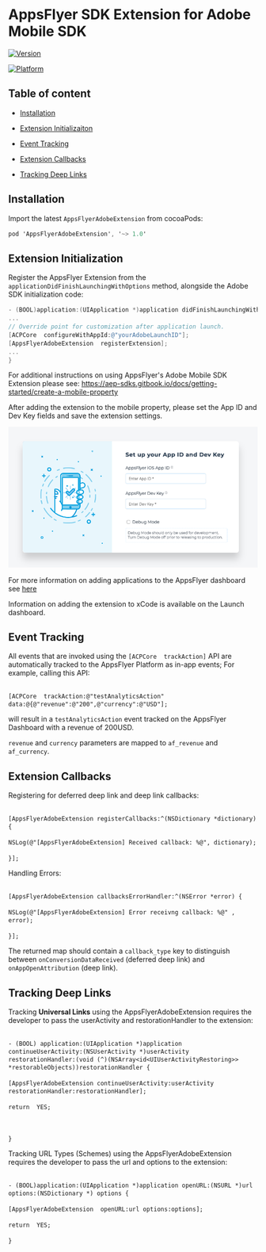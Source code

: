 # AppsFlyer SDK Extension for Adobe Mobile SDK

[![Version](https://img.shields.io/cocoapods/v/AppsFlyerAdobeExtension.svg?style=flat)](https://cocoapods.org/pods/AppsFlyerAdobeExtension)

[![Platform](https://img.shields.io/cocoapods/p/AppsFlyerAdobeExtension.svg?style=flat)](https://cocoapods.org/pods/AppsFlyerAdobeExtension)

## Table of content

- [Installation](#installation)
- [Extension Initializaiton](#initialization)

- [Event Tracking](#eventTracking)

- [Extension Callbacks](#callbacks)

- [Tracking Deep Links](#deeplinks)

## <a id="installation">  Installation

Import the latest `AppsFlyerAdobeExtension` from cocoaPods:
```objectivec
pod 'AppsFlyerAdobeExtension', '~> 1.0'
```
## <a id="initialization"> Extension Initialization
Register the AppsFlyer Extension from the `applicationDidFinishLaunchingWithOptions` method, alongside the Adobe SDK initialization code:
```objectivec
- (BOOL)application:(UIApplication *)application didFinishLaunchingWithOptions :(NSDictionary *)launchOptions {
...
// Override point for customization after application launch.
[ACPCore  configureWithAppId:@"yourAdobeLaunchID"];
[AppsFlyerAdobeExtension  registerExtension];
...
}
```


For additional instructions on using AppsFlyer's Adobe Mobile SDK Extension please see: https://aep-sdks.gitbook.io/docs/getting-started/create-a-mobile-property

After adding the extension to the mobile property, please set the App ID and Dev Key fields and save the extension settings.

![AppsFlyerAdobeSDK](https://github.com/AppsFlyerSDK/AppsFlyerAdobeExtension/blob/master/gitresources/img.png)

For more information on adding applications to the AppsFlyer dashboard see [here](https://support.appsflyer.com/hc/en-us/articles/207377436-Adding-a-New-App-to-the-AppsFlyer-Dashboard)



Information on adding the extension to xCode is available on the Launch dashboard.



## <a id="eventTracking"> Event Tracking

All events that are invoked using the `[ACPCore  trackAction]` API are automatically tracked to the AppsFlyer Platform as in-app events; For example, calling this API:

```

[ACPCore  trackAction:@"testAnalyticsAction" data:@{@"revenue":@"200",@"currency":@"USD"];

```

will result in a `testAnalyticsAction` event tracked on the AppsFlyer Dashboard with a revenue of 200USD.



`revenue` and `currency` parameters are mapped to `af_revenue` and `af_currency`.



## <a id="callbacks"> Extension Callbacks

Registering for deferred deep link and deep link callbacks:

```

[AppsFlyerAdobeExtension registerCallbacks:^(NSDictionary *dictionary) {

NSLog(@"[AppsFlyerAdobeExtension] Received callback: %@", dictionary);

}];

```

Handling Errors:

```

[AppsFlyerAdobeExtension callbacksErrorHandler:^(NSError *error) {

NSLog(@"[AppsFlyerAdobeExtension] Error receivng callback: %@" , error);

}];

```

The returned map should contain a `callback_type` key to distinguish between `onConversionDataReceived` (deferred deep link) and `onAppOpenAttribution`  (deep link).





## <a id="deeplinks"> Tracking Deep Links

Tracking  ****Universal Links**** using the AppsFlyerAdobeExtension requires the developer to pass the userActivity and restorationHandler to the extension:

```

- (BOOL) application:(UIApplication *)application continueUserActivity:(NSUserActivity *)userActivity restorationHandler:(void (^)(NSArray<id<UIUserActivityRestoring>> *restorableObjects))restorationHandler {

[AppsFlyerAdobeExtension continueUserActivity:userActivity restorationHandler:restorationHandler];

return  YES;



}

```



Tracking URL Types (Schemes) using the AppsFlyerAdobeExtension requires the developer to pass the url and options to the extension:

```

- (BOOL)application:(UIApplication *)application openURL:(NSURL *)url options:(NSDictionary *) options {

[AppsFlyerAdobeExtension  openURL:url options:options];

return  YES;

}

```
